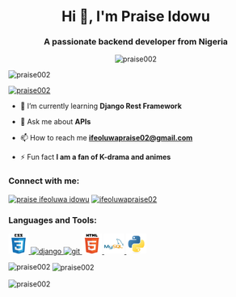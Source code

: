 <h1 align="center">Hi 👋, I'm Praise Idowu</h1>
<h3 align="center">A passionate backend developer from Nigeria</h3>
<p align="center"> <img src="https://c.tenor.com/AlUkiGkR2j8AAAAC/new-game-ahagon-umiko-programming.gif" alt="praise002" /> </p>

<p align="left"> <img src="https://komarev.com/ghpvc/?username=praise002&label=Profile%20views&color=0e75b6&style=flat" alt="praise002" /> </p>

<p align="left"> <a href="https://github.com/ryo-ma/github-profile-trophy"><img src="https://github-profile-trophy.vercel.app/?username=praise002" alt="praise002" /></a> </p>

- 🌱 I’m currently learning **Django Rest Framework**

- 💬 Ask me about **APIs**

- 📫 How to reach me **ifeoluwapraise02@gmail.com**

- ⚡ Fun fact **I am a fan of K-drama and animes**

<h3 align="left">Connect with me:</h3>
<p align="left">
<a href="https://linkedin.com/in/praise ifeoluwa idowu" target="blank"><img align="center" src="https://raw.githubusercontent.com/rahuldkjain/github-profile-readme-generator/master/src/images/icons/Social/linked-in-alt.svg" alt="praise ifeoluwa idowu" height="30" width="40" /></a>
<a href="https://www.hackerrank.com/ifeoluwapraise02" target="blank"><img align="center" src="https://raw.githubusercontent.com/rahuldkjain/github-profile-readme-generator/master/src/images/icons/Social/hackerrank.svg" alt="ifeoluwapraise02" height="30" width="40" /></a>
</p>

<h3 align="left">Languages and Tools:</h3>
<p align="left"> <a href="https://www.w3schools.com/css/" target="_blank" rel="noreferrer"> <img src="https://raw.githubusercontent.com/devicons/devicon/master/icons/css3/css3-original-wordmark.svg" alt="css3" width="40" height="40"/> </a> <a href="https://www.djangoproject.com/" target="_blank" rel="noreferrer"> <img src="https://cdn.worldvectorlogo.com/logos/django.svg" alt="django" width="40" height="40"/> </a> <a href="https://git-scm.com/" target="_blank" rel="noreferrer"> <img src="https://www.vectorlogo.zone/logos/git-scm/git-scm-icon.svg" alt="git" width="40" height="40"/> </a> <a href="https://www.w3.org/html/" target="_blank" rel="noreferrer"> <img src="https://raw.githubusercontent.com/devicons/devicon/master/icons/html5/html5-original-wordmark.svg" alt="html5" width="40" height="40"/> </a> <a href="https://www.mysql.com/" target="_blank" rel="noreferrer"> <img src="https://raw.githubusercontent.com/devicons/devicon/master/icons/mysql/mysql-original-wordmark.svg" alt="mysql" width="40" height="40"/> </a> <a href="https://www.python.org" target="_blank" rel="noreferrer"> <img src="https://raw.githubusercontent.com/devicons/devicon/master/icons/python/python-original.svg" alt="python" width="40" height="40"/> </a> </p>

<p><img align="left" src="https://github-readme-stats.vercel.app/api/top-langs?username=praise002&show_icons=true&locale=en&layout=compact" alt="praise002" /></p>

<p>&nbsp;<img align="center" src="https://github-readme-stats.vercel.app/api?username=praise002&show_icons=true&locale=en" alt="praise002" /></p>

<p><img align="center" src="https://github-readme-streak-stats.herokuapp.com/?user=praise002&" alt="praise002" /></p>


<!---
praise002/praise002 is a ✨ special ✨ repository because its `README.md` (this file) appears on your GitHub profile.
You can click the Preview link to take a look at your changes.
--->
